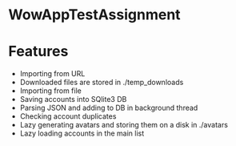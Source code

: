 # WowAppTestAssignment

# Features
* Importing from URL
* Downloaded files are stored in ./temp_downloads
* Importing from file
* Saving accounts into SQlite3 DB
* Parsing JSON and adding to DB in background thread
* Checking account duplicates
* Lazy generating avatars and storing them on a disk in ./avatars
* Lazy loading accounts in the main list
